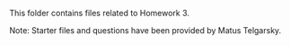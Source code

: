 This folder contains files related to Homework 3.

Note: Starter files and questions have been provided by Matus Telgarsky.
